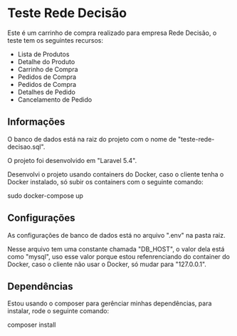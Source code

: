 # Teste Rede Decisão

Este é um carrinho de compra realizado para empresa Rede Decisão, o teste tem os seguintes recursos:

- Lista de Produtos
- Detalhe do Produto
- Carrinho de Compra
- Pedidos de Compra
- Pedidos de Compra
- Detalhes de Pedido
- Cancelamento de Pedido

## Informações

O banco de dados está na raiz do projeto com o nome de "teste-rede-decisao.sql".

O projeto foi desenvolvido em "Laravel 5.4".

Desenvolvi o projeto usando containers do Docker, caso o cliente tenha o Docker instalado, só subir os containers com o seguinte comando:

sudo docker-compose up

## Configurações

As configurações de banco de dados está no arquivo ".env" na pasta raiz.

Nesse arquivo tem uma constante chamada "DB_HOST", o valor dela está como "mysql", uso esse valor porque estou refenrenciando do container do Docker, caso o cliente não usar o Docker, só mudar para "127.0.0.1".

## Dependências

Estou usando o composer para gerênciar minhas dependências, para instalar, rode o seguinte comando:

composer install

